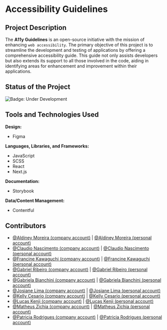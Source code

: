 # Accessibility Guidelines

## Project Description
The **A11y Guidelines** is an open-source initiative with the mission of enhancing `web accessibility`. The primary objective of this project is to streamline the development and testing of applications by offering a comprehensive accessibility guide. This guide not only assists developers but also extends its support to all those involved in the code, aiding in identifying areas for enhancement and improvement within their applications.

## Status of the Project
![Badge: Under Development](http://img.shields.io/static/v1?label=STATUS&message=DONE&style=for-the-badge)

## Tools and Technologies Used
**Design:**
- Figma

**Languages, Libraries, and Frameworks:**
- JavaScript
- SCSS
- React
- Next.js

**Documentation:**
- Storybook

**Data/Content Management:**
- Contentful

## Contributors
- [@Aldiney Moreira (company account)](https://github.com/aldiney-moreira_valtech) | [@Aldiney Moreira (personal account)](https://github.com/aldiney-moreira)
- [@Claudio Nascimento (company account)](https://github.com/claudio-nascimento_valtech) | [@Claudio Nascimento (personal account)](https://github.com/claudioid1987)
- [@Francine Kawaguchi (company account)](https://github.com/francine-kawaguchi_valtech) | [@Francine Kawaguchi (personal account)](https://github.com/francineakemi)
- [@Gabriel Ribeiro (company account)](https://github.com/gabriel-ribeiro_valtech) | [@Gabriel Ribeiro (personal account)](https://github.com/Stealty)
- [@Gabriela Bianchini (company account)](https://github.com/gabriela-bianchini_valtech) | [@Gabriela Bianchini (personal account)](https://github.com/Gabianchini)
- [@Josiane Lima (company account)](https://github.com/josiane-lima_valtech) | [@Josiane Lima (personal account)](https://github.com/xossiane)
- [@Kelly Cesario (company account)](https://github.com/kelly-cesario_valtech) | [@Kelly Cesario (personal account)](https://github.com/kellycesario)
- [@Lucas Kenji (company account)](https://github.com/lucas-kenji_valtech) | [@Lucas Kenji (personal account)](https://github.com/KenjiWorkES)
- [@Matheus Zichia (company account)](https://github.com/matheus-zichia_valtech) | [@Matheus Zichia (personal account)](https://github.com/matheuszichia)
- [@Patricia Rodrigues (company account)](https://github.com/patricia-rodrigues_valtech) | [@Patricia Rodrigues (personal account)](https://github.com/patiregina89)
